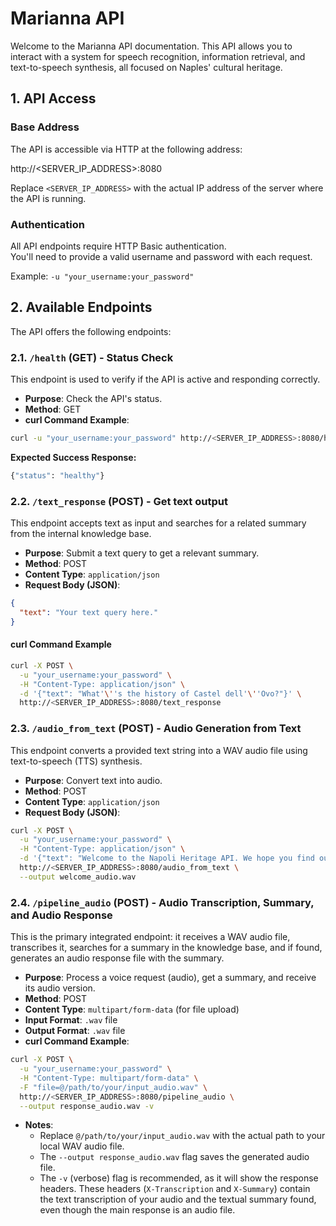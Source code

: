 # Marianna API

Welcome to the Marianna API documentation. This API allows you to interact with a system for speech recognition, information retrieval, and text-to-speech synthesis, all focused on Naples' cultural heritage.

## 1. API Access

### Base Address

The API is accessible via HTTP at the following address:

http://<SERVER_IP_ADDRESS>:8080

Replace `<SERVER_IP_ADDRESS>` with the actual IP address of the server where the API is running.

### Authentication

All API endpoints require HTTP Basic authentication.  
You'll need to provide a valid username and password with each request.

Example: `-u "your_username:your_password"`

## 2. Available Endpoints

The API offers the following endpoints:

### 2.1. `/health` (GET) - Status Check

This endpoint is used to verify if the API is active and responding correctly.

- **Purpose**: Check the API's status.
- **Method**: GET
- **curl Command Example**:

```bash
curl -u "your_username:your_password" http://<SERVER_IP_ADDRESS>:8080/health
```

**Expected Success Response:**

```bash
{"status": "healthy"}
```


### 2.2. `/text_response` (POST) - Get text output

This endpoint accepts text as input and searches for a related summary from the internal knowledge base.

- **Purpose**: Submit a text query to get a relevant summary.
- **Method**: POST
- **Content Type**: `application/json`
- **Request Body (JSON)**:

```json
{
  "text": "Your text query here."
}
```

#### curl Command Example

```bash
curl -X POST \
  -u "your_username:your_password" \
  -H "Content-Type: application/json" \
  -d '{"text": "What'\''s the history of Castel dell'\''Ovo?"}' \
  http://<SERVER_IP_ADDRESS>:8080/text_response
```



### 2.3. `/audio_from_text` (POST) - Audio Generation from Text

This endpoint converts a provided text string into a WAV audio file using text-to-speech (TTS) synthesis.

- **Purpose**: Convert text into audio.
- **Method**: POST
- **Content Type**: `application/json`
- **Request Body (JSON)**:

```bash
curl -X POST \
  -u "your_username:your_password" \
  -H "Content-Type: application/json" \
  -d '{"text": "Welcome to the Napoli Heritage API. We hope you find our services useful."}' \
  http://<SERVER_IP_ADDRESS>:8080/audio_from_text \
  --output welcome_audio.wav
```


### 2.4. `/pipeline_audio` (POST) - Audio Transcription, Summary, and Audio Response

This is the primary integrated endpoint: it receives a WAV audio file, transcribes it, searches for a summary in the knowledge base, and if found, generates an audio response file with the summary.

- **Purpose**: Process a voice request (audio), get a summary, and receive its audio version.
- **Method**: POST
- **Content Type**: `multipart/form-data` (for file upload)
- **Input Format**: `.wav` file
- **Output Format**: `.wav` file
- **curl Command Example**:

```bash
curl -X POST \
  -u "your_username:your_password" \
  -H "Content-Type: multipart/form-data" \
  -F "file=@/path/to/your/input_audio.wav" \
  http://<SERVER_IP_ADDRESS>:8080/pipeline_audio \
  --output response_audio.wav -v
```

- **Notes**:
  - Replace `@/path/to/your/input_audio.wav` with the actual path to your local WAV audio file.
  - The `--output response_audio.wav` flag saves the generated audio file.
  - The `-v` (verbose) flag is recommended, as it will show the response headers. These headers (`X-Transcription` and `X-Summary`) contain the text transcription of your audio and the textual summary found, even though the main response is an audio file.

